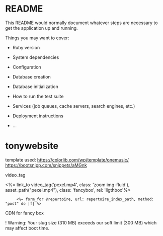 # README

This README would normally document whatever steps are necessary to get the
application up and running.

Things you may want to cover:

* Ruby version

* System dependencies

* Configuration

* Database creation

* Database initialization

* How to run the test suite

* Services (job queues, cache servers, search engines, etc.)

* Deployment instructions

* ...
# tonywebsite

template used:
https://colorlib.com/wp/template/onemusic/
https://bootsnipp.com/snippets/aMGnk

video_tag
<div class="col-lg-3 col-md-4 col-xs-6 thumb">
    <%= link_to video_tag('pexel.mp4', class: 'zoom img-fluid'), asset_path("pexel.mp4"), class: 'fancybox', rel: 'ligthbox'%>
</div>


         <%= form_for @repertoire, url: repertoire_index_path, method: "post" do |f| %>


CDN for fancy box
<link rel="stylesheet" href="//cdnjs.cloudflare.com/ajax/libs/fancybox/2.1.5/jquery.fancybox.min.css" media="screen">
<script src="//cdnjs.cloudflare.com/ajax/libs/fancybox/2.1.5/jquery.fancybox.min.js"></script>





! Warning: Your slug size (310 MB) exceeds our soft limit (300 MB) which may affect boot time.
